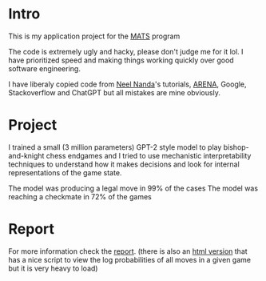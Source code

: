 # Intro

This is my application project for the [MATS](https://www.matsprogram.org/) program

The code is extremely ugly and hacky, please don't judge me for it lol. I have prioritized speed and making things working quickly over good software engineering.

I have liberaly copied code from [Neel Nanda](https://github.com/neelnanda-io)'s tutorials, [ARENA](https://www.arena.education/), Google, Stackoverflow and ChatGPT but all mistakes are mine obviously.

# Project

I trained a small (3 million parameters) GPT-2 style model to play bishop-and-knight chess endgames and I tried to use mechanistic interpretability techniques to understand how it makes decisions and look for internal representations of the game state.

The model was producing a legal move in 99% of the cases
The model was reaching a checkmate in 72% of the games

# Report

For more information check the [report](https://github.com/VasilGeorgiev39/MechInterp/blob/main/Absent%20World%20Representations.md). (there is also an [html version](https://github.com/VasilGeorgiev39/MechInterp/blob/main/Absent%20World%20Representations.html) that has a nice script to view the log probabilities of all moves in a given game but it is very heavy to load)


